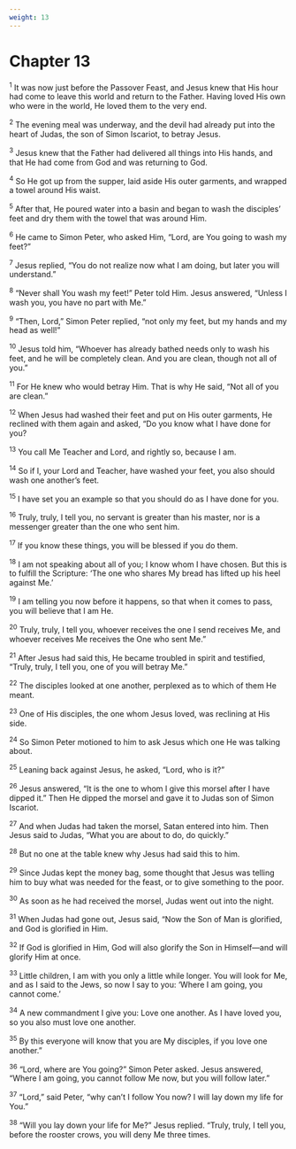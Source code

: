 ```yaml
---
weight: 13
---
```


# Chapter 13

<sup>1</sup> It was now just before the Passover Feast, and Jesus knew that His hour had come to leave this world and return to the Father. Having loved His own who were in the world, He loved them to the very end. 

<sup>2</sup> The evening meal was underway, and the devil had already put into the heart of Judas, the son of Simon Iscariot, to betray Jesus. 

<sup>3</sup> Jesus knew that the Father had delivered all things into His hands, and that He had come from God and was returning to God. 

<sup>4</sup> So He got up from the supper, laid aside His outer garments, and wrapped a towel around His waist. 

<sup>5</sup> After that, He poured water into a basin and began to wash the disciples’ feet and dry them with the towel that was around Him. 

<sup>6</sup> He came to Simon Peter, who asked Him, “Lord, are You going to wash my feet?” 

<sup>7</sup> Jesus replied, “You do not realize now what I am doing, but later you will understand.” 

<sup>8</sup> “Never shall You wash my feet!” Peter told Him. Jesus answered, “Unless I wash you, you have no part with Me.” 

<sup>9</sup> “Then, Lord,” Simon Peter replied, “not only my feet, but my hands and my head as well!” 

<sup>10</sup> Jesus told him, “Whoever has already bathed needs only to wash his feet, and he will be completely clean. And you are clean, though not all of you.” 

<sup>11</sup> For He knew who would betray Him. That is why He said, “Not all of you are clean.” 

<sup>12</sup> When Jesus had washed their feet and put on His outer garments, He reclined with them again and asked, “Do you know what I have done for you? 

<sup>13</sup> You call Me Teacher and Lord, and rightly so, because I am. 

<sup>14</sup> So if I, your Lord and Teacher, have washed your feet, you also should wash one another’s feet. 

<sup>15</sup> I have set you an example so that you should do as I have done for you. 

<sup>16</sup> Truly, truly, I tell you, no servant is greater than his master, nor is a messenger greater than the one who sent him. 

<sup>17</sup> If you know these things, you will be blessed if you do them. 

<sup>18</sup> I am not speaking about all of you; I know whom I have chosen. But this is to fulfill the Scripture: ‘The one who shares My bread has lifted up his heel against Me.’ 

<sup>19</sup> I am telling you now before it happens, so that when it comes to pass, you will believe that I am He. 

<sup>20</sup> Truly, truly, I tell you, whoever receives the one I send receives Me, and whoever receives Me receives the One who sent Me.” 

<sup>21</sup> After Jesus had said this, He became troubled in spirit and testified, “Truly, truly, I tell you, one of you will betray Me.” 

<sup>22</sup> The disciples looked at one another, perplexed as to which of them He meant. 

<sup>23</sup> One of His disciples, the one whom Jesus loved, was reclining at His side. 

<sup>24</sup> So Simon Peter motioned to him to ask Jesus which one He was talking about. 

<sup>25</sup> Leaning back against Jesus, he asked, “Lord, who is it?” 

<sup>26</sup> Jesus answered, “It is the one to whom I give this morsel after I have dipped it.” Then He dipped the morsel and gave it to Judas son of Simon Iscariot. 

<sup>27</sup> And when Judas had taken the morsel, Satan entered into him. Then Jesus said to Judas, “What you are about to do, do quickly.” 

<sup>28</sup> But no one at the table knew why Jesus had said this to him. 

<sup>29</sup> Since Judas kept the money bag, some thought that Jesus was telling him to buy what was needed for the feast, or to give something to the poor. 

<sup>30</sup> As soon as he had received the morsel, Judas went out into the night. 

<sup>31</sup> When Judas had gone out, Jesus said, “Now the Son of Man is glorified, and God is glorified in Him. 

<sup>32</sup> If God is glorified in Him, God will also glorify the Son in Himself—and will glorify Him at once. 

<sup>33</sup> Little children, I am with you only a little while longer. You will look for Me, and as I said to the Jews, so now I say to you: ‘Where I am going, you cannot come.’ 

<sup>34</sup> A new commandment I give you: Love one another. As I have loved you, so you also must love one another. 

<sup>35</sup> By this everyone will know that you are My disciples, if you love one another.” 

<sup>36</sup> “Lord, where are You going?” Simon Peter asked. Jesus answered, “Where I am going, you cannot follow Me now, but you will follow later.” 

<sup>37</sup> “Lord,” said Peter, “why can’t I follow You now? I will lay down my life for You.” 

<sup>38</sup> “Will you lay down your life for Me?” Jesus replied. “Truly, truly, I tell you, before the rooster crows, you will deny Me three times. 


